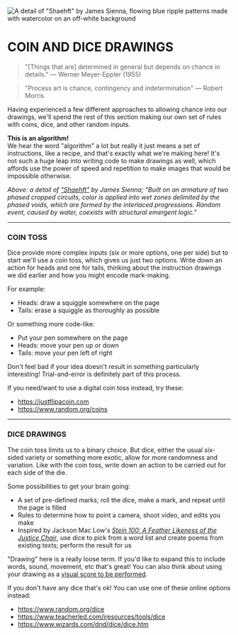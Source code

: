 ![A detail of "Shaehft" by James Sienna, flowing blue ripple patterns made with watercolor on an off-white background](https://raw.githubusercontent.com/jeffThompson/ChanceAndRandomness-TransartInstitute/main/Images/ActivityHeaders/JamesSiena-Shaehft-WatercolorOnPaper-2020.jpg)

# COIN AND DICE DRAWINGS  

> "[Things that are] determined in general but depends on chance in details." — Werner Meyer-Eppler (1955)  

> "Process art is chance, contingency and indetermination" — Robert Morris

Having experienced a few different approaches to allowing chance into our drawings, we'll spend the rest of this section making our own set of rules with coins, dice, and other random inputs.

**This is an algorithm!**  
We hear the word "algorithm" a lot but really it just means a set of instructions, like a recipe, and that's exactly what we're making here! It's not such a huge leap into writing code to make drawings as well, which affords use the power of speed and repetition to make images that would be impossible otherwise.

*Above: a detail of ["Shaehft"](https://www.instagram.com/p/B-pKPZanjIC) by James Sienna; "Built on an armature of two phased cropped circuits, color is applied into wet zones delimited by the phased voids, which are formed by the interlaced progressions. Random event, caused by water, coexists with structural emergent logic."*

***

### COIN TOSS  
Dice provide more complex inputs (six or more options, one per side) but to start we'll use a coin toss, which gives us just two options. Write down an action for heads and one for tails, thinking about the instruction drawings we did earlier and how you might encode mark-making. 

For example:  
* Heads: draw a squiggle somewhere on the page  
* Tails: erase a squiggle as thoroughly as possible  

Or something more code-like:  
* Put your pen somewhere on the page  
* Heads: move your pen up or down  
* Tails: move your pen left of right  

Don't feel bad if your idea doesn't result in something particularly interesting! Trial-and-error is definitely part of this process.

If you need/want to use a digital coin toss instead, try these:  
* https://justflipacoin.com  
* https://www.random.org/coins  

***

### DICE DRAWINGS  
The coin toss limits us to a binary choice. But dice, either the usual six-sided variety or something more exotic, allow for more randomness and variation. Like with the coin toss, write down an action to be carried out for each side of the die.

Some possibilities to get your brain going:  
* A set of pre-defined marks; roll the dice, make a mark, and repeat until the page is filled  
* Rules to determine how to point a camera, shoot video, and edits you make  
* Inspired by Jackson Mac Low's [*Stein 100: A Feather Likeness of the Justice Chair*](https://poets.org/poem/stein-100-feather-likeness-justice-chair), use dice to pick from a word list and create poems from existing texts; perform the result for us  

"Drawing" here is a really loose term. If you'd like to expand this to include words, sound, movement, etc that's great! You can also think about using your drawing as a [visual score to be performed](https://en.wikipedia.org/wiki/Graphic_notation_(music)).

If you don't have any dice that's ok! You can use one of these online options instead:  
* https://www.random.org/dice  
* https://www.teacherled.com/iresources/tools/dice  
* https://www.wizards.com/dnd/dice/dice.htm  

